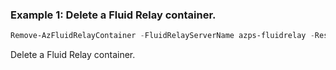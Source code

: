 ### Example 1: Delete a Fluid Relay container.
```powershell
Remove-AzFluidRelayContainer -FluidRelayServerName azps-fluidrelay -ResourceGroup azpstest-gp -Name eb4dd5f6-531f-44e1-86e3-759d39d1010c
```

Delete a Fluid Relay container.